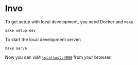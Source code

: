 # Invo

To get setup with local development, you need Docker and `make`

    make setup-dev

To start the local development server:

    make serve

Now you can visit [`localhost:4000`](http://localhost:4000) from your browser.
